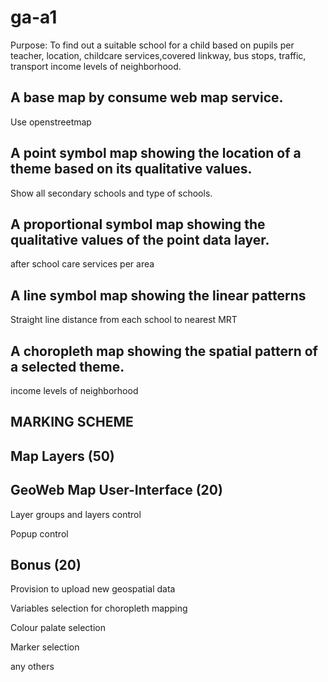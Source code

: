 # ga-a1
Purpose: To find out a suitable school for a child based on pupils per teacher, location, childcare services,covered linkway, bus stops, traffic, transport income levels of neighborhood.



## A base map by consume web map service.
Use openstreetmap

## A point symbol map showing the location of a theme based on its qualitative values.
Show all secondary schools and type of schools.

## A proportional symbol map showing the qualitative values of the point data layer.
after school care services per area

## A line symbol map showing the linear patterns
Straight line distance from each school to nearest MRT

## A choropleth map showing the spatial pattern of a selected theme.
income levels of neighborhood

## MARKING SCHEME

## Map Layers (50)

<!-- A base map by consume a web map service.  -->

<!-- A point symbol map showing the location of a theme based on its qualitative values. -->

<!-- A proportional symbol map showing the qualitative values of the point data layer. -->

<!-- A line symbol map showing the linear patterns -->

<!-- A choropleth map showing the spatial pattern of a selected theme. -->

## GeoWeb Map User-Interface (20)

<!-- Navigation control -->

Layer groups and layers control

<!-- Scale control -->

Popup control

<!-- ## Story-telling (10) -->

## Bonus (20)

<!-- Dynamic legend -->

Provision to upload new geospatial data

Variables selection for choropleth mapping

Colour palate selection

Marker selection

any others
